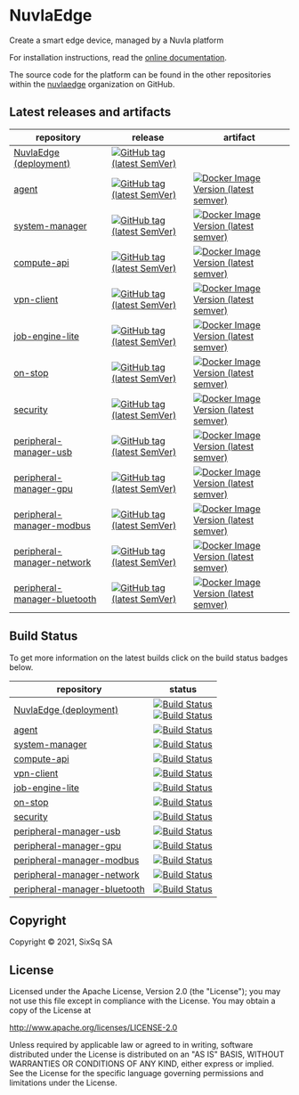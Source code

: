 # NuvlaEdge

Create a smart edge device, managed by a Nuvla platform

For installation instructions, read the [online documentation](https://docs.nuvla.io/nuvlaedge/nuvlaedge-engine/).

The source code for the platform can be found in the other repositories within the [nuvlaedge](https://github.com/nuvlaedge) organization on GitHub.

## Latest releases and artifacts

| repository | release | artifact |
| ---- | ---- | ---- |
|[NuvlaEdge (deployment)](https://github.com/nuvlaedge/deployment)|[![GitHub tag (latest SemVer)](https://img.shields.io/github/v/tag/nuvlaedge/deployment?label=version&sort=semver&style=flat-square)](https://github.com/nuvlaedge/deployment)|  |
|[agent](https://github.com/nuvlaedge/agent)|[![GitHub tag (latest SemVer)](https://img.shields.io/github/v/tag/nuvlaedge/agent?label=version&sort=semver&style=flat-square)](https://github.com/nuvlaedge/agent)| [![Docker Image Version (latest semver)](https://img.shields.io/docker/v/nuvlaedge/agent?label=image&sort=semver&style=flat-square)](https://hub.docker.com/r/nuvlaedge/agent/tags) |
|[system-manager](https://github.com/nuvlaedge/system-manager)|[![GitHub tag (latest SemVer)](https://img.shields.io/github/v/tag/nuvlaedge/system-manager?label=version&sort=semver&style=flat-square)](https://github.com/nuvlaedge/system-manager)| [![Docker Image Version (latest semver)](https://img.shields.io/docker/v/nuvlaedge/system-manager?label=image&sort=semver&style=flat-square)](https://hub.docker.com/r/nuvlaedge/system-manager/tags) |
|[compute-api](https://github.com/nuvlaedge/compute-api)|[![GitHub tag (latest SemVer)](https://img.shields.io/github/v/tag/nuvlaedge/compute-api?label=version&sort=semver&style=flat-square)](https://github.com/nuvlaedge/compute-api)| [![Docker Image Version (latest semver)](https://img.shields.io/docker/v/nuvlaedge/compute-api?label=image&sort=semver&style=flat-square)](https://hub.docker.com/r/nuvlaedge/compute-api/tags) |
|[vpn-client](https://github.com/nuvlaedge/vpn-client)|[![GitHub tag (latest SemVer)](https://img.shields.io/github/v/tag/nuvlaedge/vpn-client?label=version&sort=semver&style=flat-square)](https://github.com/nuvlaedge/vpn-client)| [![Docker Image Version (latest semver)](https://img.shields.io/docker/v/nuvlaedge/vpn-client?label=image&sort=semver&style=flat-square)](https://hub.docker.com/r/nuvlaedge/vpn-client/tags) |
|[job-engine-lite](https://github.com/nuvla/job-engine)|[![GitHub tag (latest SemVer)](https://img.shields.io/github/v/tag/nuvla/job-engine?label=version&sort=semver&style=flat-square)](https://github.com/nuvla/job-engine)| [![Docker Image Version (latest semver)](https://img.shields.io/docker/v/nuvla/job-lite?label=image&sort=semver&style=flat-square)](https://hub.docker.com/r/nuvla/job-lite/tags) |
|[on-stop](https://github.com/nuvlaedge/on-stop)|[![GitHub tag (latest SemVer)](https://img.shields.io/github/v/tag/nuvlaedge/on-stop?label=version&sort=semver&style=flat-square)](https://github.com/nuvlaedge/on-stop)| [![Docker Image Version (latest semver)](https://img.shields.io/docker/v/nuvlaedge/on-stop?label=image&sort=semver&style=flat-square)](https://hub.docker.com/r/nuvlaedge/on-stop/tags) |
|[security](https://github.com/nuvlaedge/security)|[![GitHub tag (latest SemVer)](https://img.shields.io/github/v/tag/nuvlaedge/security?label=version&sort=semver&style=flat-square)](https://github.com/nuvlaedge/security)| [![Docker Image Version (latest semver)](https://img.shields.io/docker/v/nuvlaedge/security?label=image&sort=semver&style=flat-square)](https://hub.docker.com/r/nuvlaedge/security/tags) |
|[peripheral-manager-usb](https://github.com/nuvlaedge/peripheral-manager-usb)|[![GitHub tag (latest SemVer)](https://img.shields.io/github/v/tag/nuvlaedge/peripheral-manager-usb?label=version&sort=semver&style=flat-square)](https://github.com/nuvlaedge/peripheral-manager-usb)| [![Docker Image Version (latest semver)](https://img.shields.io/docker/v/nuvlaedge/peripheral-manager-usb?label=image&sort=semver&style=flat-square)](https://hub.docker.com/r/nuvlaedge/peripheral-manager-usb/tags) |
|[peripheral-manager-gpu](https://github.com/nuvlaedge/peripheral-manager-gpu)|[![GitHub tag (latest SemVer)](https://img.shields.io/github/v/tag/nuvlaedge/peripheral-manager-gpu?label=version&sort=semver&style=flat-square)](https://github.com/nuvlaedge/peripheral-manager-gpu)| [![Docker Image Version (latest semver)](https://img.shields.io/docker/v/nuvlaedge/peripheral-manager-gpu?label=image&sort=semver&style=flat-square)](https://hub.docker.com/r/nuvlaedge/peripheral-manager-gpu/tags) |
|[peripheral-manager-modbus](https://github.com/nuvlaedge/peripheral-manager-modbus)|[![GitHub tag (latest SemVer)](https://img.shields.io/github/v/tag/nuvlaedge/peripheral-manager-modbus?label=version&sort=semver&style=flat-square)](https://github.com/nuvlaedge/peripheral-manager-modbus)| [![Docker Image Version (latest semver)](https://img.shields.io/docker/v/nuvlaedge/peripheral-manager-modbus?label=image&sort=semver&style=flat-square)](https://hub.docker.com/r/nuvlaedge/peripheral-manager-modbus/tags) |
|[peripheral-manager-network](https://github.com/nuvlaedge/peripheral-manager-network)|[![GitHub tag (latest SemVer)](https://img.shields.io/github/v/tag/nuvlaedge/peripheral-manager-network?label=version&sort=semver&style=flat-square)](https://github.com/nuvlaedge/peripheral-manager-network)| [![Docker Image Version (latest semver)](https://img.shields.io/docker/v/nuvlaedge/peripheral-manager-network?label=image&sort=semver&style=flat-square)](https://hub.docker.com/r/nuvlaedge/peripheral-manager-network/tags) |
|[peripheral-manager-bluetooth](https://github.com/nuvlaedge/peripheral-manager-bluetooth)|[![GitHub tag (latest SemVer)](https://img.shields.io/github/v/tag/nuvlaedge/peripheral-manager-bluetooth?label=version&sort=semver&style=flat-square)](https://github.com/nuvlaedge/peripheral-manager-bluetooth)| [![Docker Image Version (latest semver)](https://img.shields.io/docker/v/nuvlaedge/peripheral-manager-bluetooth?label=image&sort=semver&style=flat-square)](https://hub.docker.com/r/nuvlaedge/peripheral-manager-bluetooth/tags) |

## Build Status

To get more information on the latest builds click on the build status badges below.

| repository | status |
| ---- | ---- |
| [NuvlaEdge (deployment)](https://github.com/nuvlaedge/deployment) | [![Build Status](https://github.com/nuvlaedge/deployment/actions/workflows/main.yml/badge.svg?branch=main)](https://github.com/nuvlaedge/deployment/actions/workflows/main.yml) <br> [![Build Status](https://github.com/nuvlaedge/deployment/actions/workflows/integration-tests.yml/badge.svg?branch=main)](https://github.com/nuvlaedge/deployment/actions/workflows/integration-tests.yml) |
| [agent](https://github.com/nuvlaedge/agent) | [![Build Status](https://github.com/nuvlaedge/agent/actions/workflows/main.yml/badge.svg?branch=main)](https://github.com/nuvlaedge/agent/actions/workflows/main.yml) |
| [system-manager](https://github.com/nuvlaedge/system-manager) | [![Build Status](https://github.com/nuvlaedge/system-manager/actions/workflows/main.yml/badge.svg?branch=main)](https://github.com/nuvlaedge/system-manager/actions/workflows/main.yml) |
| [compute-api](https://github.com/nuvlaedge/compute-api) | [![Build Status](https://github.com/nuvlaedge/compute-api/actions/workflows/main.yml/badge.svg?branch=main)](https://github.com/nuvlaedge/compute-api/actions/workflows/main.yml) |
| [vpn-client](https://github.com/nuvlaedge/vpn-client) | [![Build Status](https://github.com/nuvlaedge/vpn-client/actions/workflows/main.yml/badge.svg?branch=main)](https://github.com/nuvlaedge/vpn-client/actions/workflows/main.yml) |
| [job-engine-lite](https://github.com/nuvla/job-engine) | [![Build Status](https://github.com/nuvla/job-engine/actions/workflows/main.yml/badge.svg?branch=master)](https://github.com/nuvla/job-engine/actions/workflows/main.yml) |
| [on-stop](https://github.com/nuvlaedge/on-stop) | [![Build Status](https://github.com/nuvlaedge/on-stop/actions/workflows/main.yml/badge.svg?branch=main)](https://github.com/nuvlaedge/on-stop/actions/workflows/main.yml) |
| [security](https://github.com/nuvlaedge/security) | [![Build Status](https://github.com/nuvlaedge/security/actions/workflows/main.yml/badge.svg?branch=main)](https://github.com/nuvlaedge/security/actions/workflows/main.yml) |
| [peripheral-manager-usb](https://github.com/nuvlaedge/peripheral-manager-usb) | [![Build Status](https://github.com/nuvlaedge/peripheral-manager-usb/actions/workflows/main.yml/badge.svg?branch=main)](https://github.com/nuvlaedge/peripheral-manager-usb/actions/workflows/main.yml) |
| [peripheral-manager-gpu](https://github.com/nuvlaedge/peripheral-manager-gpu) | [![Build Status](https://github.com/nuvlaedge/peripheral-manager-gpu/actions/workflows/main.yml/badge.svg?branch=main)](https://github.com/nuvlaedge/peripheral-manager-gpu/actions/workflows/main.yml) |
| [peripheral-manager-modbus](https://github.com/nuvlaedge/peripheral-manager-modbus) | [![Build Status](https://github.com/nuvlaedge/peripheral-manager-modbus/actions/workflows/main.yml/badge.svg?branch=main)](https://github.com/nuvlaedge/peripheral-manager-modbus/actions/workflows/main.yml) |
| [peripheral-manager-network](https://github.com/nuvlaedge/peripheral-manager-network) | [![Build Status](https://github.com/nuvlaedge/peripheral-manager-network/actions/workflows/main.yml/badge.svg?branch=main)](https://github.com/nuvlaedge/peripheral-manager-network/actions/workflows/main.yml) |
| [peripheral-manager-bluetooth](https://github.com/nuvlaedge/peripheral-manager-bluetooth) | [![Build Status](https://github.com/nuvlaedge/peripheral-manager-bluetooth/actions/workflows/main.yml/badge.svg?branch=main)](https://github.com/nuvlaedge/peripheral-manager-bluetooth/actions/workflows/main.yml) |

## Copyright

Copyright &copy; 2021, SixSq SA

## License

Licensed under the Apache License, Version 2.0 (the "License"); you
may not use this file except in compliance with the License.  You may
obtain a copy of the License at

http://www.apache.org/licenses/LICENSE-2.0

Unless required by applicable law or agreed to in writing, software
distributed under the License is distributed on an "AS IS" BASIS,
WITHOUT WARRANTIES OR CONDITIONS OF ANY KIND, either express or
implied.  See the License for the specific language governing
permissions and limitations under the License.
